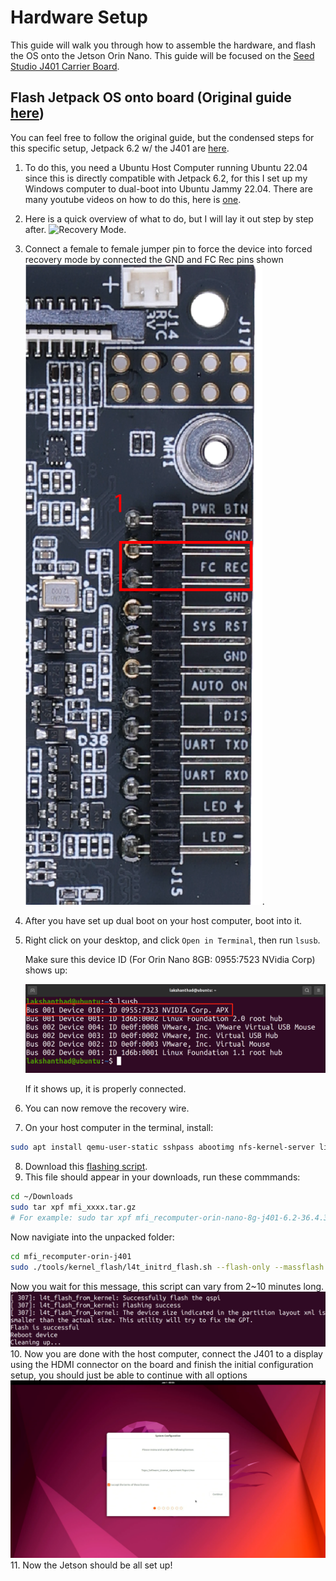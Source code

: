 # Hardware Setup
This guide will walk you through how to assemble the hardware, and flash the OS onto the Jetson Orin Nano. This guide will be focused on the [Seed Studio J401 Carrier Board](https://www.seeedstudio.com/reComputer-J401-Carrier-Board-for-Jetson-Orin-NX-Orin-Nano-p-5636.html?srsltid=AfmBOooAkb-AXaLjTLzwR_bd8hEQg_XqoU2tUUa1oWQuXeJkGLJrSoZP).

## Flash Jetpack OS onto board (Original guide [here](https://wiki.seeedstudio.com/reComputer_J4012_Flash_Jetpack/))
You can feel free to follow the original guide, but the condensed steps for this specific setup, Jetpack 6.2 w/ the J401 are [here](https://wiki.seeedstudio.com/reComputer_J4012_Flash_Jetpack/).
1. To do this, you need a Ubuntu Host Computer running Ubuntu 22.04 since this is directly compatible with Jetpack 6.2, for this I set up my Windows computer to dual-boot into Ubuntu Jammy 22.04. There are many youtube videos on how to do this, here is [one](https://www.youtube.com/watch?v=mXyN1aJYefc&t=1s).
2. Here is a quick overview of what to do, but I will lay it out step by step after.
![Recovery Mode](src/eartag_jetson/resources/j401_set_recovery.gif).
3. Connect a female to female jumper pin to force the device into forced recovery mode by connected the GND and FC Rec pins shown ![here](src/eartag_jetson/resources/jumper.png).
4. After you have set up dual boot on your host computer, boot into it.
5. Right click on your desktop, and click `Open in Terminal`, then run `lsusb`.

   Make sure this device ID (For Orin Nano 8GB: 0955:7523 NVidia Corp) shows up:

   ![Here](src/eartag_jetson/resources/verify_recovery.png)

   If it shows up, it is properly connected.

6. You can now remove the recovery wire.
7. On your host computer in the terminal, install:
```bash
sudo apt install qemu-user-static sshpass abootimg nfs-kernel-server libxml2-utils binutils -y
```
8. Download this [flashing script](https://seeedstudio88-my.sharepoint.com/:u:/g/personal/youjiang_yu_seeedstudio88_onmicrosoft_com/EcyQPZeI9glGmENtN2a4A2oBizsgTMATEMEMZCPI06aWJg?e=ctPbmU).
9. This file should appear in your downloads, run these commmands:
```bash
cd ~/Downloads
sudo tar xpf mfi_xxxx.tar.gz
# For example: sudo tar xpf mfi_recomputer-orin-nano-8g-j401-6.2-36.4.3-2025-04-07.tar.gz
```
Now navigiate into the unpacked folder:
```bash
cd mfi_recomputer-orin-j401
sudo ./tools/kernel_flash/l4t_initrd_flash.sh --flash-only --massflash 1 --network usb0  --showlogs
```
Now you wait for this message, this script can vary from 2~10 minutes long.
![Success](src/eartag_jetson/resources/successful_flash.png)
10. Now you are done with the host computer, connect the J401 to a display using the HDMI connector on the board and finish the initial configuration setup, you should just be able to continue with all options ![setup_desktop](src/eartag_jetson/resources/setup_desktop.png)
11. Now the Jetson should be all set up!